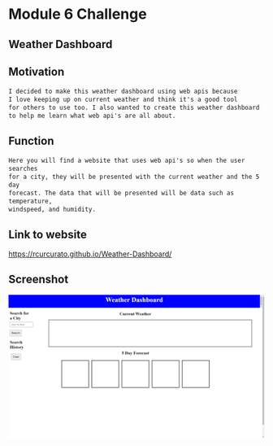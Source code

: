 # Module 6 Challenge

## Weather Dashboard

## Motivation
    I decided to make this weather dashboard using web apis because
    I love keeping up on current weather and think it's a good tool 
    for others to use too. I also wanted to create this weather dashboard
    to help me learn what web api's are all about. 

## Function
    Here you will find a website that uses web api's so when the user searches
    for a city, they will be presented with the current weather and the 5 day
    forecast. The data that will be presented will be data such as temperature,
    windspeed, and humidity.

## Link to website
https://rcurcurato.github.io/Weather-Dashboard/



## Screenshot
![Alt text](<assets/images/Screenshot 2023-08-01 175238.png>)